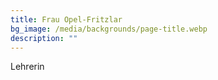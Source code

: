 ```yaml
---
title: Frau Opel-Fritzlar
bg_image: /media/backgrounds/page-title.webp
description: ""
---
```

Lehrerin
